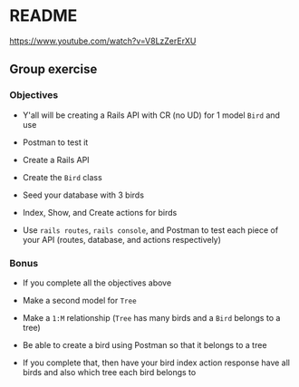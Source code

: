 # README

https://www.youtube.com/watch?v=V8LzZerErXU

## Group exercise

### Objectives

- Y'all will be creating a Rails API with CR (no UD) for 1 model `Bird` and use

- Postman to test it

- Create a Rails API

- Create the `Bird` class

- Seed your database with 3 birds

- Index, Show, and Create actions for birds

- Use `rails routes`, `rails console`, and Postman to test each piece of your API (routes, database, and actions respectively)

### Bonus

- If you complete all the objectives above

- Make a second model for `Tree`

- Make a `1:M` relationship (`Tree` has many birds and a `Bird` belongs to a tree)

- Be able to create a bird using Postman so that it belongs to a tree

- If you complete that, then have your bird index action response have all birds and also which tree each bird belongs to
